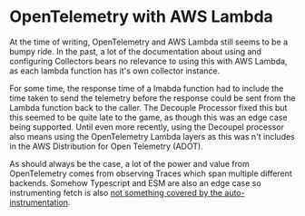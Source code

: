 # OpenTelemetry with AWS Lambda

At the time of writing, OpenTelemetry and AWS Lambda still seems to be a bumpy ride. In the past, a lot of the documentation about using and configuring Collectors bears no relevance to using this with AWS Lambda, as each lambda function has it's own collector instance. 

For some time, the response time of a lmabda function had to include the time taken to send the telemetry before the response could be sent from the Lambda function back to the caller. The Decouple Processor fixed this but this seemed to be quite late to the game, as though this was an edge case being supported. Until even more recently, using the Decoupel processor also means using the OpenTelemetry Lambda layers as this was n't includes in the AWS Distribution for Open Telemetry (ADOT). 

As should always be the case, a lot of the power and value from OpenTelemetry comes from observing Traces which span multiple different backends. Somehow Typescript and ESM are also an edge case so instrumenting fetch is also [not something covered by the auto-instrumentation](https://github.com/open-telemetry/opentelemetry-lambda/issues/1557#issuecomment-2466435496).

